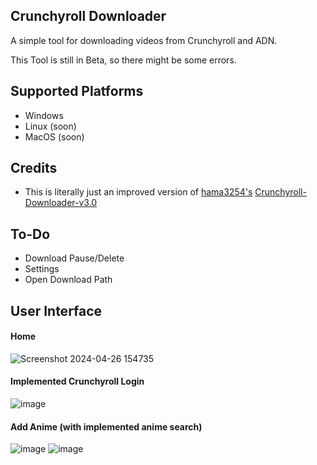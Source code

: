## Crunchyroll Downloader
A simple tool for downloading videos from Crunchyroll and ADN.

This Tool is still in Beta, so there might be some errors.
## Supported Platforms
- Windows
- Linux (soon)
- MacOS (soon)
## Credits
- This is literally just an improved version of [hama3254's](https://github.com/hama3254/Crunchyroll-Downloader-v3.0) [Crunchyroll-Downloader-v3.0](https://github.com/hama3254/Crunchyroll-Downloader-v3.0)
## To-Do
- Download Pause/Delete
- Settings
- Open Download Path
## User Interface
#### Home
![Screenshot 2024-04-26 154735](https://github.com/stratuma/Crunchyroll-Downloader-v4.0/assets/166541445/e1dd01f1-29f6-4903-a672-55b2d9d20076)
#### Implemented Crunchyroll Login
![image](https://github.com/stratuma/Crunchyroll-Downloader-v4.0/assets/166541445/ac8a4188-2d90-4991-9433-3e4bc72fbb5a)
#### Add Anime (with implemented anime search)
![image](https://github.com/stratuma/Crunchyroll-Downloader-v4.0/assets/166541445/f0a478d3-d5a8-4ac5-9673-5f983c09ec44)
![image](https://github.com/stratuma/Crunchyroll-Downloader-v4.0/assets/166541445/01dbf7df-7263-497a-a034-8cc8ea15ec3d)

